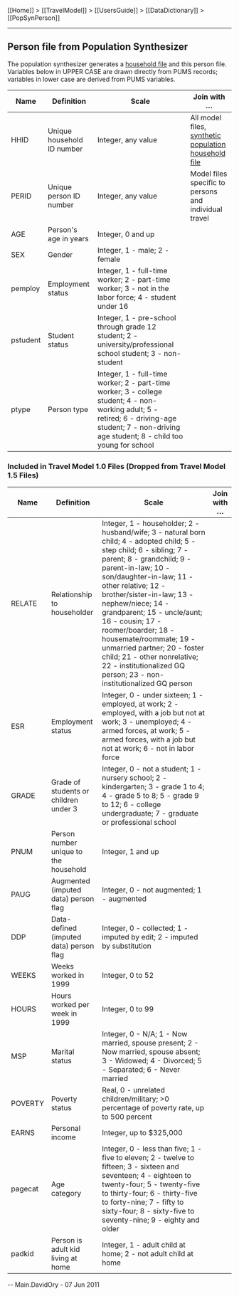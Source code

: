 [[Home]] > [[TravelModel]] > [[UsersGuide]] > [[DataDictionary]] > [[PopSynPerson]]

***

## Person file from Population Synthesizer

The population synthesizer generates a [household file](PopSynHousehold) and this person file. Variables below in UPPER CASE are drawn directly from PUMS records; variables in lower case are derived from PUMS variables.

| Name | Definition | Scale | Join with &hellip; |
|------|------------|-------|--------------|
| HHID | Unique household ID number | Integer, any value | All model files, [synthetic population household file](PopSynHousehold) |
| PERID | Unique person ID number | Integer, any value | Model files specific to persons and individual travel |
| AGE | Person's age in years | Integer, 0 and up | |
| SEX | Gender | Integer, 1 - male; 2 - female | |
| pemploy | Employment status | Integer, 1 - full-time worker; 2 - part-time worker; 3 - not in the labor force; 4 - student under 16 | |
| pstudent | Student status | Integer, 1 - pre-school through grade 12 student; 2 - university/professional school student; 3 - non-student | |
| ptype | Person type | Integer, 1 - full-time worker; 2 - part-time worker; 3 - college student; 4 - non-working adult; 5 - retired; 6 - driving-age student; 7 - non-driving age student; 8 - child too young for school | |

### Included in Travel Model 1.0 Files (Dropped from Travel Model 1.5 Files)

| Name | Definition | Scale | Join with &hellip; |
|------|------------|-------|--------------|
| RELATE | Relationship to householder | Integer, 1 - householder; 2 - husband/wife; 3 - natural born child; 4 - adopted child; 5 - step child; 6 - sibling; 7 - parent; 8 - grandchild; 9 - parent-in-law; 10 - son/daughter-in-law; 11 - other relative; 12 - brother/sister-in-law; 13 - nephew/niece; 14 - grandparent; 15 - uncle/aunt; 16 - cousin; 17 - roomer/boarder; 18 - housemate/roommate; 19 - unmarried partner; 20 - foster child; 21 - other nonrelative; 22 - institutionalized GQ person; 23 - non-institutionalized GQ person | |
| ESR | Employment status | Integer, 0 - under sixteen; 1 - employed, at work; 2 - employed, with a job but not at work; 3 - unemployed; 4 - armed forces, at work; 5 - armed forces, with a job but not at work; 6 - not in labor force | |
| GRADE | Grade of students or children under 3 | Integer, 0 - not a student; 1 - nursery school; 2 - kindergarten; 3 - grade 1 to 4; 4 - grade 5 to 8; 5 - grade 9 to 12; 6 - college undergraduate; 7 - graduate or professional school | |
| PNUM | Person number unique to the household | Integer, 1 and up | |
| PAUG | Augmented (imputed data) person flag | Integer, 0 - not augmented; 1 - augmented | |
| DDP | Data-defined (imputed data) person flag | Integer, 0 - collected; 1 - imputed by edit; 2 - imputed by substitution | |
| WEEKS | Weeks worked in 1999 | Integer, 0 to 52 | |
| HOURS | Hours worked per week in 1999 | Integer, 0 to 99 | |
| MSP | Marital status | Integer, 0 - N/A; 1 - Now married, spouse present; 2 - Now married, spouse absent; 3 - Widowed; 4 - Divorced; 5 - Separated; 6 - Never married | |
| POVERTY | Poverty status | Real, 0 - unrelated children/military; &gt;0 percentage of poverty rate, up to 500 percent | |
| EARNS | Personal income | Integer, up to $325,000 | |
| pagecat | Age category | Integer, 0 - less than five; 1 - five to eleven; 2 - twelve to fifteen; 3 - sixteen and seventeen; 4 - eighteen to twenty-four; 5 - twenty-five to thirty-four; 6 - thirty-five to forty-nine; 7 - fifty to sixty-four; 8 - sixty-five to seventy-nine; 9 - eighty and older | |
| padkid | Person is adult kid living at home | Integer, 1 - adult child at home; 2 - not adult child at home | |


-- Main.DavidOry - 07 Jun 2011